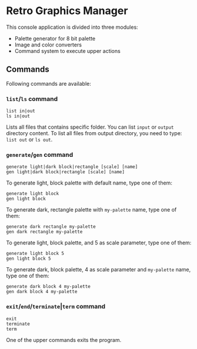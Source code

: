 # Retro Graphics Manager
This console application is divided into three modules:
* Palette generator for 8 bit palette
* Image and color converters
* Command system to execute upper actions

## Commands
Following commands are available:

### `list`/`ls` command
```
list in|out
ls in|out
```
Lists all files that contains specific folder.
You can list `input` or `output` directory content.
To list all files from output directory, you need to type: `list out` or `ls out`.

### `generate`/`gen` command
```
generate light|dark block|rectangle [scale] [name]
gen light|dark block|rectangle [scale] [name]
```
To generate light, block palette with default name, type one of them:
```
generate light block
gen light block
```
To generate dark, rectangle palette with `my-palette` name, type one of them:
```
generate dark rectangle my-palette
gen dark rectangle my-palette
```
To generate light, block palette, and 5 as scale parameter, type one of them:
```
generate light block 5
gen light block 5
```
To generate dark, block palette, 4 as scale parameter and `my-palette` name, type one of them:
```
generate dark block 4 my-palette
gen dark block 4 my-palette
```

### `exit`/`end`/`terminate`|`term` command
```
exit
terminate
term
```
One of the upper commands exits the program.